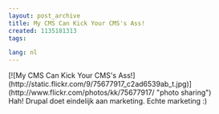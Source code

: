 ```yaml
---
layout: post_archive
title: My CMS Can Kick Your CMS's Ass!
created: 1135181313
tags:

lang: nl
---
```

<div class="flickr-frame">[![My CMS Can Kick Your CMS's Ass!](http://static.flickr.com/9/75677917_c2ad6539ab_t.jpg)](http://www.flickr.com/photos/kk/75677917/ "photo sharing")</div>Hah! Drupal doet eindelijk aan marketing. Echte marketing :)<br clear="all" /><!--break-->
